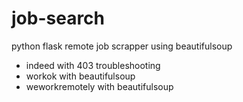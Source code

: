 # job-search

python flask remote job scrapper using beautifulsoup

-   indeed with 403 troubleshooting
-   workok with beautifulsoup
-   weworkremotely with beautifulsoup
